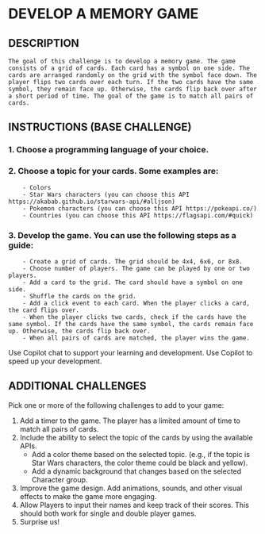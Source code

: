 # DEVELOP A MEMORY GAME 

## DESCRIPTION

    The goal of this challenge is to develop a memory game. The game consists of a grid of cards. Each card has a symbol on one side. The cards are arranged randomly on the grid with the symbol face down. The player flips two cards over each turn. If the two cards have the same symbol, they remain face up. Otherwise, the cards flip back over after a short period of time. The goal of the game is to match all pairs of cards.

## INSTRUCTIONS (BASE CHALLENGE)

### 1. Choose a programming language of your choice.
### 2. Choose a topic for your cards. Some examples are:
        - Colors 
        - Star Wars characters (you can choose this API https://akabab.github.io/starwars-api/#alljson)
        - Pokemon characters (you can choose this API https://pokeapi.co/)
        - Countries (you can choose this API https://flagsapi.com/#quick)

###  3. Develop the game. You can use the following steps as a guide:
        - Create a grid of cards. The grid should be 4x4, 6x6, or 8x8.
        - Choose number of players. The game can be played by one or two players.
        - Add a card to the grid. The card should have a symbol on one side.
        - Shuffle the cards on the grid.
        - Add a click event to each card. When the player clicks a card, the card flips over.
        - When the player clicks two cards, check if the cards have the same symbol. If the cards have the same symbol, the cards remain face up. Otherwise, the cards flip back over.
        - When all pairs of cards are matched, the player wins the game.


Use Copilot chat to support your learning and development.
Use Copilot to speed up your development.

## ADDITIONAL CHALLENGES 

Pick one or more of the following challenges to add to your game:

1. Add a timer to the game. The player has a limited amount of time to match all pairs of cards.
1. Include the ability to select the topic of the cards by using the available APIs.
   - Add a color theme based on the selected topic. (e.g., if the topic is Star Wars characters, the color theme could be black and yellow). 
   - Add a dynamic background that changes based on the selected Character group.
1. Improve the game design. Add animations, sounds, and other visual effects to make the game more engaging.
1. Allow Players to input their names and keep track of their scores. This should both work for single and double player games.
1. Surprise us!

       


